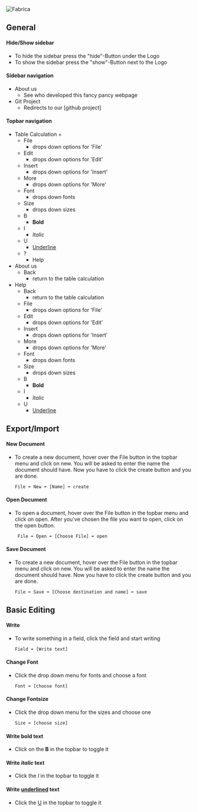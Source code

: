 ![Fabrica][logo]
## General
#### Hide/Show sidebar
+ To hide the sidebar press the "hide"-Button under the Logo
+ To show the sidebar press the "show"-Button next to the Logo
#### Sidebar navigation
+ About us
    + See who developed this fancy pancy webpage
+ Git Project
    + Redirects to our [github project]
#### Topbar navigation
+ Table Calculation <span onclick="console.log(this)">+</span>
    + File
        + drops down options for 'File'
    + Edit
        + drops down options for 'Edit'
    + Insert
        + drops down options for 'Insert'
    + More
        + drops down options for 'More'
    + Font
        + drops down fonts
    + Size
        + drops down sizes
    + B
        + __Bold__
    + I
        + *Italic*
    + U
        + <u>Underline</u>
    + ?
        + Help
+ About us
    + Back
        + return to the table calculation
+ Help
    + Back
        + return to the table calculation
    + File
        + drops down options for 'File'
    + Edit
        + drops down options for 'Edit'
    + Insert
        + drops down options for 'Insert'
    + More
        + drops down options for 'More'
    + Font
        + drops down fonts
    + Size
        + drops down sizes
    + B
        + __Bold__
    + I
        + *Italic*
    + U
        + <u>Underline</u>
    
## Export/Import
#### New Document
+ To create a new document, hover over the File button in the topbar menu and click on new. You will be asked to enter the name the document should have. Now you have to click the create button and you are done.

    ```
    File ➡ New ➡ [Name] ➡ create
#### Open Document
+ To open a document, hover over the File button in the topbar menu and click on open. After you've chosen the file you want to open, click on the open button.
        
    ```
     File ➡ Open ➡ [Choose File] ➡ open
#### Save Document
+ To create a new document, hover over the File button in the topbar menu and click on new. You will be asked to enter the name the document should have. Now you have to click the create button and you are done.

    ```
    File ➡ Save ➡ [Choose destination and name] ➡ save
## Basic Editing
#### Write
+ To write something in a field, click the field and start writing
    ```    
    Field ➡ [Write text]
#### Change Font
+ Click the drop down menu for fonts and choose a font
    ```   
    Font ➡ [choose font]
#### Change Fontsize
+ Click the drop down menu for the sizes and choose one
    ```
    Size ➡ [choose size]
#### Write __bold__ text
+ Click on the __B__ in the topbar to toggle it
#### Write _italic_ text
+ Click the _I_ in the topbar to toggle it
#### Write <u>underlined</u> text
+ Click the <u>U</u> in the topbar to toggle it

[logo]: https://fabrica-devs.github.io/fabrica/media/FabricaLogo.png